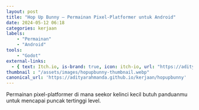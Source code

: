 ```yaml
---
layout: post
title: "Hop Up Bunny – Permainan Pixel-Platformer untuk Android"
date: 2024-05-12 06:18
categories: kerjaan
labels: 
    - "Permainan"
    - "Android" 
tools: 
    - "Godot"
external-links:
  - { text: Itch.io, is-brand: true, icon: itch-io, url: "https://adityarahmanda.itch.io/hopupbunny" }
thumbnail : "/assets/images/hopupbunny-thumbnail.webp"
canonical_url: 'https://adityarahmanda.github.io/kerjaan/hopupbunny'
---
```

Permainan pixel-platformer di mana seekor kelinci kecil butuh panduanmu untuk mencapai puncak tertinggi level.

<!--excerpt-->

 